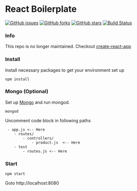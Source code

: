 # React Boilerplate
[![GitHub issues](https://img.shields.io/github/issues/vemuez/react-express-boilerplate.svg)](https://github.com/vemuez/react-express-boilerplate/issues)
[![GitHub forks](https://img.shields.io/github/forks/vemuez/react-express-boilerplate.svg)](https://github.com/vemuez/react-express-boilerplate/network)
[![GitHub stars](https://img.shields.io/github/stars/vemuez/react-express-boilerplate.svg)](https://github.com/vemuez/react-express-boilerplate/stargazers)
[![Build Status](https://travis-ci.org/vemuez/react-express-boilerplate.svg?branch=feature/mongoose)](https://travis-ci.org/vemuez/react-express-boilerplate)

### Info
This repo is no longer maintained. 
Checkout [create-react-app](https://github.com/facebookincubator/create-react-app)

### Install
Install necessary packages to get your environment set up
```
npm install
```

### Mongo (Optional)
Set up [Mongo](https://docs.mongodb.com/manual/installation/) and run mongod.
```
mongod
```
Uncomment code block in following paths
```
 - app.js <-- Here
    - routes/
        - controllers/
            - product.js  <-- Here
    - test
        - routes.js <-- Here
```
### Start
```
npm start
```
Goto http://localhost:8080
